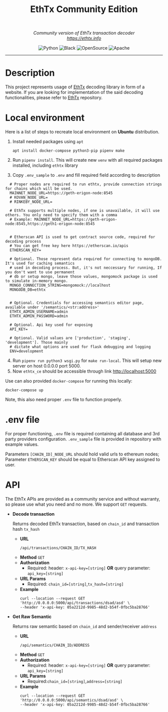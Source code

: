 <h1 align='center' style="border-bottom: none">
  EthTx Community Edition
</h1>
<br/>
<p align="center">
    <em>Community version of EthTx transaction decoder</em>
<br>
    <em><a href="https://ethtx.info">https://ethtx.info</a></em>
</p>
<p align="center">
<a target="_blank">
    <img src="https://img.shields.io/badge/Made%20with-Python-1f425f.svg" alt="Python">
</a>
<a target="_blank">
    <img src="https://img.shields.io/badge/code%20style-black-000000.svg" alt="Black">
</a>
<a target="_blank">
    <img src="https://badgen.net/badge/Open%20Source%20%3F/Yes%21/blue?icon=github" alt="OpenSource">
</a>
<a target="_blank">
    <img src="https://img.shields.io/badge/License-Apache%202.0-blue.svg" alt="Apache">
</a>
</p>

---

# Description
This project represents usage of [EthTx](https://github.com/ethtx/ethtx) decoding library in form of a 
website. If you are looking for implementation of the said decoding functionalities, please refer to [EthTx](https://github.com/ethtx/ethtx) repository.

# Local environment

Here is a list of steps to recreate local environment on <b>Ubuntu</b> distribution.

1. Install needed packages using `apt`

      ```shell
    apt install docker-compose python3-pip pipenv make 
      ```
2. Run `pipenv install`. This will create new `venv` with all required packages installed, including `ethtx` library
3. Copy `.env_sample` to `.env` and fill required field according to description
```
  # Proper nodes are required to run ethtx, provide connection strings for chains which will be used.
  MAINNET_NODE_URL=https://geth-erigon-node:8545
  # KOVAN_NODE_URL=
  # RINKEBY_NODE_URL=
  
  # EthTx supports multiple nodes, if one is unavailable, it will use others. You only need to specify them with a comma
  # Example: MAINNET_NODE_URL=https://geth-erigon-node:8545,https://geth1-erigon-node:8545
  
  
  # Etherscan API is used to get contract source code, required for decoding process
  # You can get free key here https://etherscan.io/apis
  ETHERSCAN_KEY=
  
  # Optional. Those represent data required for connecting to mongoDB. It's used for caching semantics
  # used in decoding process. But, it's not neccessary for running, If you don't want to use permanent
  # db or setup mongo, leave those values, mongomock package is used to simulate in-memory mongo.
  MONGO_CONNECTION_STRING=mongomock://localhost
  MONGODB_DB=ethtx
  
  
  # Optional. Credentials for accessing semantics editor page, available under '/semantics/<str:address>'
  ETHTX_ADMIN_USERNAME=admin
  ETHTX_ADMIN_PASSWORD=admin
  
  # Optional. Api key used for exposing 
  API_KEY=
  
  # Optional. Valid values are ['production', 'staging', 'development']. Those mainly
  # dictate what options are used for flask debugging and logging
  ENV=development
```
4. Run `pipenv run python3 wsgi.py` for `make run-local`. This will setup new server on host 0.0.0.0 port 5000.
5. Now `ethtx_ce` should be accessible through link [http://localhost:5000](http://localhost:5000) 


Use can also provided `docker-compose` for running this locally:
```shell
docker-compose up
```
Note, this also need proper `.env` file to function properly.

# .env file

For proper functioning, `.env` file is required containing all database and 3rd party providers configuration.
`.env_sample` file is provided in repository with example values.

Parameters `[CHAIN_ID]_NODE_URL` should hold valid urls to ethereum nodes; Parameter `ETHERSCAN_KEY` should be equal to
Etherscan API key assigned to user.


# API

The EthTx APIs are provided as a community service and without warranty, so please use what you need and no more. We
support `GET` requests.

* **Decode transaction**

  Returns decoded EthTx transaction, based on `chain_id` and transaction hash `tx_hash`

    * **URL**
      ```shell
      /api/transactions/CHAIN_ID/TX_HASH
      ```
    * **Method**
      `GET`
    * **Authorization**
        * Required:
          header: `x-api-key=[string]` **OR** query parameter: `api_key=[string]`
    * **URL Params**
        * Required: `chain_id=[string]`,`tx_hash=[string]`
    * **Example**
      ```shell
      curl --location --request GET 'http://0.0.0.0:5000/api/transactions/dsad/asd' \
      --header 'x-api-key: 05a2212d-9985-48d2-b54f-0fbc5ba28766'
      ```


* **Get Raw Semantic**

  Returns raw semantic based on `chain_id` and sender/receiver `address`

    * **URL**
      ```shell
      /api/semantics/CHAIN_ID/ADDRESS
      ```
    * **Method**
      `GET`
    * **Authorization**
        * Required:
          header: `x-api-key=[string]` **OR** query parameter: `api_key=[string]`
    * **URL Params**
        * Required:`chain_id=[string]`,`address=[string]`
    * **Example**
      ```shell
      curl --location --request GET 'http://0.0.0.0:5000/api/semantics/dsad/asd' \
      --header 'x-api-key: 05a2212d-9985-48d2-b54f-0fbc5ba28766'
      ```
